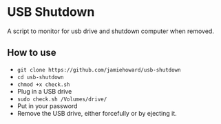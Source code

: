 # USB Shutdown
A script to monitor for usb drive and shutdown computer when removed.

## How to use
- `git clone https://github.com/jamiehoward/usb-shutdown`
- `cd usb-shutdown`
- `chmod +x check.sh`
- Plug in a USB drive
- `sudo check.sh /Volumes/drive/`
- Put in your password
- Remove the USB drive, either forcefully or by ejecting it.
